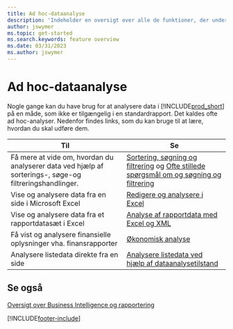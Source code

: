 ```yaml
---
title: Ad hoc-dataanalyse
description: 'Indeholder en oversigt over alle de funktioner, der understøtter ad hoc-dataanalyse opgaver i Business Central-produktet.'
author: jswymer
ms.topic: get-started
ms.search.keywords: feature overview
ms.date: 03/31/2023
ms.author: jswymer
---
```

# Ad hoc-dataanalyse

Nogle gange kan du have brug for at analysere data i [!INCLUDE[prod_short](includes/prod_short.md)] på en måde, som ikke er tilgængelig i en standardrapport. Det kaldes ofte ad hoc-analyser. Nedenfor findes links, som du kan bruge til at lære, hvordan du skal udføre dem.

| Til | Se |
| --- | --- |
| Få mere at vide om, hvordan du analyserer data ved hjælp af sorterings-, søge-og filtreringshandlinger. | [Sortering, søgning og filtrering](ui-enter-criteria-filters.md) og [Ofte stillede spørgsmål om og søgning og filtrering](ui-search-filter-faq.yml) |
| Vise og analysere data fra en side i Microsoft Excel | [Redigere og analysere i Excel](across-work-with-excel.md) |
| Vise og analysere data fra et rapportdatasæt i Excel | [Analyse af rapportdata med Excel og XML](report-analyze-excel.md) |
| Få vist og analysere finansielle oplysninger vha. finansrapporter | [Økonomisk analyse](bi.md) |
| Analysere listedata direkte fra en side |[Analysere listedata ved hjælp af dataanalysetilstand](analysis-mode.md)|

## Se også

[Oversigt over Business Intelligence og rapportering](ui-work-report.md)

[!INCLUDE[footer-include](includes/footer-banner.md)]
